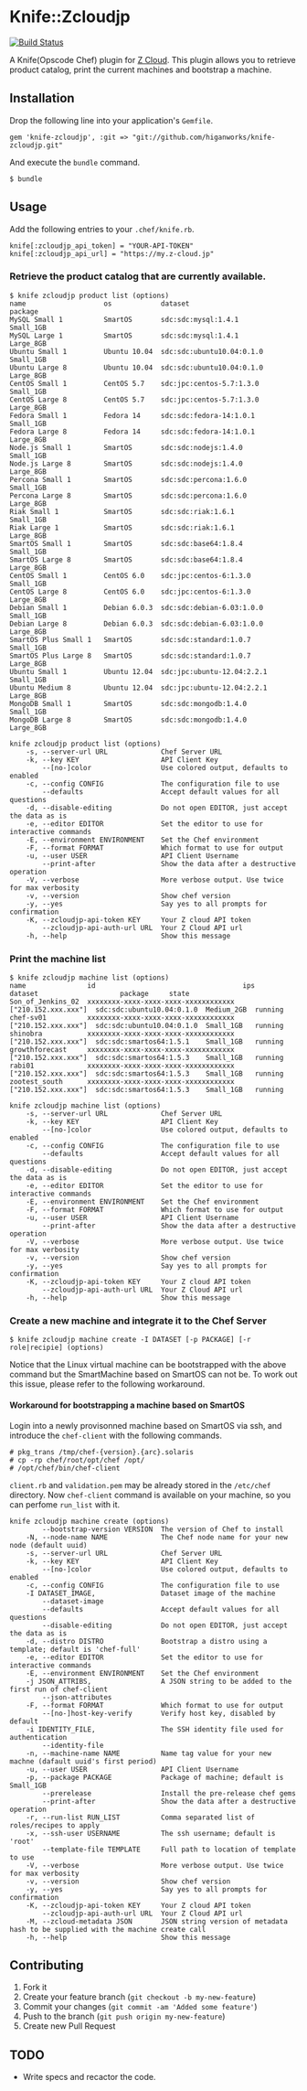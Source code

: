 # Knife::Zcloudjp

[![Build Status](https://secure.travis-ci.org/higanworks/knife-zcloudjp.png)](http://travis-ci.org/higanworks/knife-zcloudjp)

A Knife(Opscode Chef) plugin for [Z Cloud](http://z-cloud.jp). This plugin allows you to retrieve product catalog, print the current machines and bootstrap a machine.

## Installation

Drop the following line into your application's `Gemfile`.

    gem 'knife-zcloudjp', :git => "git://github.com/higanworks/knife-zcloudjp.git"

And execute the `bundle` command.

    $ bundle

## Usage

Add the following entries to your `.chef/knife.rb`.

    knife[:zcloudjp_api_token] = "YOUR-API-TOKEN"
    knife[:zcloudjp_api_url] = "https://my.z-cloud.jp"

### Retrieve the product catalog that are currently available.

    $ knife zcloudjp product list (options)
    name                   os            dataset                     package   
    MySQL Small 1          SmartOS       sdc:sdc:mysql:1.4.1         Small_1GB 
    MySQL Large 1          SmartOS       sdc:sdc:mysql:1.4.1         Large_8GB 
    Ubuntu Small 1         Ubuntu 10.04  sdc:sdc:ubuntu10.04:0.1.0   Small_1GB 
    Ubuntu Large 8         Ubuntu 10.04  sdc:sdc:ubuntu10.04:0.1.0   Large_8GB 
    CentOS Small 1         CentOS 5.7    sdc:jpc:centos-5.7:1.3.0    Small_1GB 
    CentOS Large 8         CentOS 5.7    sdc:jpc:centos-5.7:1.3.0    Large_8GB 
    Fedora Small 1         Fedora 14     sdc:sdc:fedora-14:1.0.1     Small_1GB 
    Fedora Large 8         Fedora 14     sdc:sdc:fedora-14:1.0.1     Large_8GB 
    Node.js Small 1        SmartOS       sdc:sdc:nodejs:1.4.0        Small_1GB 
    Node.js Large 8        SmartOS       sdc:sdc:nodejs:1.4.0        Large_8GB 
    Percona Small 1        SmartOS       sdc:sdc:percona:1.6.0       Small_1GB 
    Percona Large 8        SmartOS       sdc:sdc:percona:1.6.0       Large_8GB 
    Riak Small 1           SmartOS       sdc:sdc:riak:1.6.1          Small_1GB 
    Riak Large 1           SmartOS       sdc:sdc:riak:1.6.1          Large_8GB 
    SmartOS Small 1        SmartOS       sdc:sdc:base64:1.8.4        Small_1GB 
    SmartOS Large 8        SmartOS       sdc:sdc:base64:1.8.4        Large_8GB 
    CentOS Small 1         CentOS 6.0    sdc:jpc:centos-6:1.3.0      Small_1GB 
    CentOS Large 8         CentOS 6.0    sdc:jpc:centos-6:1.3.0      Large_8GB 
    Debian Small 1         Debian 6.0.3  sdc:sdc:debian-6.03:1.0.0   Small_1GB 
    Debian Large 8         Debian 6.0.3  sdc:sdc:debian-6.03:1.0.0   Large_8GB 
    SmartOS Plus Small 1   SmartOS       sdc:sdc:standard:1.0.7      Small_1GB 
    SmartOS Plus Large 8   SmartOS       sdc:sdc:standard:1.0.7      Large_8GB 
    Ubuntu Small 1         Ubuntu 12.04  sdc:jpc:ubuntu-12.04:2.2.1  Small_1GB 
    Ubuntu Medium 8        Ubuntu 12.04  sdc:jpc:ubuntu-12.04:2.2.1  Large_8GB 
    MongoDB Small 1        SmartOS       sdc:sdc:mongodb:1.4.0       Small_1GB 
    MongoDB Large 8        SmartOS       sdc:sdc:mongodb:1.4.0       Large_8GB 



<pre><code>knife zcloudjp product list (options)
    -s, --server-url URL             Chef Server URL
    -k, --key KEY                    API Client Key
        --[no-]color                 Use colored output, defaults to enabled
    -c, --config CONFIG              The configuration file to use
        --defaults                   Accept default values for all questions
    -d, --disable-editing            Do not open EDITOR, just accept the data as is
    -e, --editor EDITOR              Set the editor to use for interactive commands
    -E, --environment ENVIRONMENT    Set the Chef environment
    -F, --format FORMAT              Which format to use for output
    -u, --user USER                  API Client Username
        --print-after                Show the data after a destructive operation
    -V, --verbose                    More verbose output. Use twice for max verbosity
    -v, --version                    Show chef version
    -y, --yes                        Say yes to all prompts for confirmation
    -K, --zcloudjp-api-token KEY     Your Z cloud API token
        --zcloudjp-api-auth-url URL  Your Z Cloud API url
    -h, --help                       Show this message
</code></pre>


### Print the machine list

    $ knife zcloudjp machine list (options)
    name               id                                    ips                  dataset                    package     state
    Son_of_Jenkins_02  xxxxxxxx-xxxx-xxxx-xxxx-xxxxxxxxxxxx  ["210.152.xxx.xxx"]  sdc:sdc:ubuntu10.04:0.1.0  Medium_2GB  running
    chef-sv01          xxxxxxxx-xxxx-xxxx-xxxx-xxxxxxxxxxxx  ["210.152.xxx.xxx"]  sdc:sdc:ubuntu10.04:0.1.0  Small_1GB   running
    shinobra           xxxxxxxx-xxxx-xxxx-xxxx-xxxxxxxxxxxx  ["210.152.xxx.xxx"]  sdc:sdc:smartos64:1.5.1    Small_1GB   running
    growthforecast     xxxxxxxx-xxxx-xxxx-xxxx-xxxxxxxxxxxx  ["210.152.xxx.xxx"]  sdc:sdc:smartos64:1.5.3    Small_1GB   running
    rabi01             xxxxxxxx-xxxx-xxxx-xxxx-xxxxxxxxxxxx  ["210.152.xxx.xxx"]  sdc:sdc:smartos64:1.5.3    Small_1GB   running
    zootest_south      xxxxxxxx-xxxx-xxxx-xxxx-xxxxxxxxxxxx  ["210.152.xxx.xxx"]  sdc:sdc:smartos64:1.5.3    Small_1GB   running

<pre><code>knife zcloudjp machine list (options)
    -s, --server-url URL             Chef Server URL
    -k, --key KEY                    API Client Key
        --[no-]color                 Use colored output, defaults to enabled
    -c, --config CONFIG              The configuration file to use
        --defaults                   Accept default values for all questions
    -d, --disable-editing            Do not open EDITOR, just accept the data as is
    -e, --editor EDITOR              Set the editor to use for interactive commands
    -E, --environment ENVIRONMENT    Set the Chef environment
    -F, --format FORMAT              Which format to use for output
    -u, --user USER                  API Client Username
        --print-after                Show the data after a destructive operation
    -V, --verbose                    More verbose output. Use twice for max verbosity
    -v, --version                    Show chef version
    -y, --yes                        Say yes to all prompts for confirmation
    -K, --zcloudjp-api-token KEY     Your Z cloud API token
        --zcloudjp-api-auth-url URL  Your Z Cloud API url
    -h, --help                       Show this message
</code></pre>

### Create a new machine and integrate it to the Chef Server

    $ knife zcloudjp machine create -I DATASET [-p PACKAGE] [-r role|recipie] (options)

Notice that the Linux virtual machine can be bootstrapped with the above command but the SmartMachine based on SmartOS can not be. To work out this issue, please refer to the following workaround.

#### Workaround for bootstrapping a machine based on SmartOS

Login into a newly provisonned machine based on SmartOS via ssh, and introduce the `chef-client` with the following commands.

    # pkg_trans /tmp/chef-{version}.{arc}.solaris
    # cp -rp chef/root/opt/chef /opt/
    # /opt/chef/bin/chef-client

`client.rb` and `validation.pem` may be already stored in the `/etc/chef` directory. Now `chef-client` command is available on your machine, so you can perfome `run_list` with it.

<pre><code>knife zcloudjp machine create (options)
        --bootstrap-version VERSION  The version of Chef to install
    -N, --node-name NAME             The Chef node name for your new node (default uuid)
    -s, --server-url URL             Chef Server URL
    -k, --key KEY                    API Client Key
        --[no-]color                 Use colored output, defaults to enabled
    -c, --config CONFIG              The configuration file to use
    -I DATASET_IMAGE,                Dataset image of the machine
        --dataset-image
        --defaults                   Accept default values for all questions
        --disable-editing            Do not open EDITOR, just accept the data as is
    -d, --distro DISTRO              Bootstrap a distro using a template; default is 'chef-full'
    -e, --editor EDITOR              Set the editor to use for interactive commands
    -E, --environment ENVIRONMENT    Set the Chef environment
    -j JSON_ATTRIBS,                 A JSON string to be added to the first run of chef-client
        --json-attributes
    -F, --format FORMAT              Which format to use for output
        --[no-]host-key-verify       Verify host key, disabled by default
    -i IDENTITY_FILE,                The SSH identity file used for authentication
        --identity-file
    -n, --machine-name NAME          Name tag value for your new machne (dafault uuid's first period)
    -u, --user USER                  API Client Username
    -p, --package PACKAGE            Package of machine; default is Small_1GB
        --prerelease                 Install the pre-release chef gems
        --print-after                Show the data after a destructive operation
    -r, --run-list RUN_LIST          Comma separated list of roles/recipes to apply
    -x, --ssh-user USERNAME          The ssh username; default is 'root'
        --template-file TEMPLATE     Full path to location of template to use
    -V, --verbose                    More verbose output. Use twice for max verbosity
    -v, --version                    Show chef version
    -y, --yes                        Say yes to all prompts for confirmation
    -K, --zcloudjp-api-token KEY     Your Z cloud API token
        --zcloudjp-api-auth-url URL  Your Z Cloud API url
    -M, --zcloud-metadata JSON       JSON string version of metadata hash to be supplied with the machine create call
    -h, --help                       Show this message
</code></pre>


## Contributing

1. Fork it
2. Create your feature branch (`git checkout -b my-new-feature`)
3. Commit your changes (`git commit -am 'Added some feature'`)
4. Push to the branch (`git push origin my-new-feature`)
5. Create new Pull Request

## TODO

- Write specs and recactor the code.
